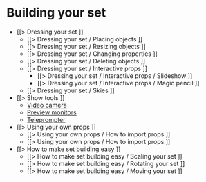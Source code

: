 # Building your set

  * [[> Dressing your set ]]
    * [[> Dressing your set / Placing objects ]]
    * [[> Dressing your set / Resizing objects ]]
    * [[> Dressing your set / Changing properties ]]
    * [[> Dressing your set / Deleting objects ]]
    * [[> Dressing your set / Interactive props ]]
      * [[> Dressing your set / Interactive props / Slideshow ]]
      * [[> Dressing your set / Interactive props / Magic pencil ]]
    * [[> Dressing your set / Skies ]]
  * [[> Show tools ]]
    * [Video camera](/docs/1.0/building-your-set/show-tools#video-camera)
    * [Preview monitors](/docs/1.0/building-your-set/show-tools#preview-monitors)
    * [Teleprompter](/docs/1.0/building-your-set/show-tools#teleprompter)
  * [[> Using your own props ]]
    * [[> Using your own props / How to import props ]]
    * [[> Using your own props / How to import props ]]
  * [[> How to make set building easy ]]
    * [[> How to make set building easy / Scaling your set ]]
    * [[> How to make set building easy / Rotating your set ]]
    * [[> How to make set building easy / Moving your set ]]
